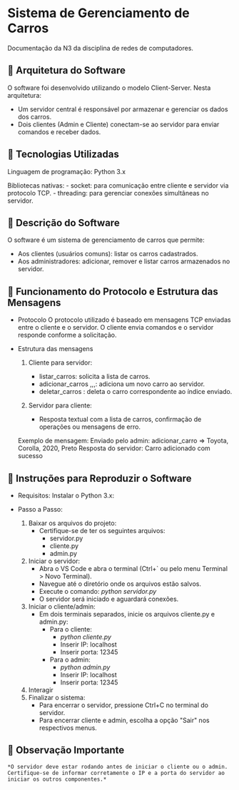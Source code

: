 # Sistema de Gerenciamento de Carros 

Documentação da N3 da disciplina de redes de computadores.


## 🚀 Arquitetura do Software

O software foi desenvolvido utilizando o modelo Client-Server. Nesta arquitetura:

- Um servidor central é responsável por armazenar e gerenciar os dados dos carros.
- Dois clientes (Admin e Cliente) conectam-se ao servidor para enviar comandos e receber dados.


## 🚀 Tecnologias Utilizadas

Linguagem de programação: Python 3.x

Bibliotecas nativas:
    - socket: para comunicação entre cliente e servidor via protocolo TCP.
    - threading: para gerenciar conexões simultâneas no servidor.


## 🚀 Descrição do Software

O software é um sistema de gerenciamento de carros que permite:

- Aos clientes (usuários comuns): listar os carros cadastrados.
- Aos administradores: adicionar, remover e listar carros armazenados no servidor.


## 🚀 Funcionamento do Protocolo e Estrutura das Mensagens

- Protocolo
    O protocolo utilizado é baseado em mensagens TCP enviadas entre o cliente e o servidor. O cliente envia comandos e o servidor responde conforme a solicitação.

- Estrutura das mensagens
    1. Cliente para servidor:
        - listar_carros: solicita a lista de carros.
        - adicionar_carros <marca>,<modelo>,<ano>,<cor>: adiciona um novo carro ao servidor.
        - deletar_carros <indice>: deleta o carro correspondente ao índice enviado.
        
    2. Servidor para cliente:
        - Resposta textual com a lista de carros, confirmação de operações ou mensagens de erro.
    
    Exemplo de mensagem:
        Enviado pelo admin: adicionar_carro => Toyota, Corolla, 2020, Preto
        Resposta do servidor: Carro adicionado com sucesso
    
## 🚀 Instruções para Reproduzir o Software

- Requisitos:
    Instalar o Python 3.x: 

- Passo a Passo:
    1. Baixar os arquivos do projeto:
        - Certifique-se de ter os seguintes arquivos:
            - servidor.py
            - cliente.py
            - admin.py
    2. Iniciar o servidor:
        - Abra o VS Code e abra o terminal (Ctrl+` ou pelo menu Terminal > Novo Terminal).
        - Navegue até o diretório onde os arquivos estão salvos.
        - Execute o comando:
            *python servidor.py*
        - O servidor será iniciado e aguardará conexões.
    3. Iniciar o cliente/admin:
        - Em dois terminais separados, inicie os arquivos cliente.py e admin.py:
            - Para o cliente:
                - *python cliente.py*
                - Inserir IP: localhost
                - Inserir porta: 12345
            - Para o admin:
                - *python admin.py*
                - Inserir IP: localhost
                - Inserir porta: 12345
    4. Interagir
    5. Finalizar o sistema:
        - Para encerrar o servidor, pressione Ctrl+C no terminal do servidor.
        - Para encerrar cliente e admin, escolha a opção "Sair" nos respectivos menus.

    
## 🚀 Observação Importante

    *O servidor deve estar rodando antes de iniciar o cliente ou o admin. Certifique-se de informar corretamente o IP e a porta do servidor ao iniciar os outros componentes.*